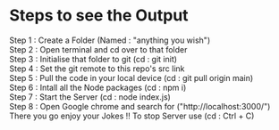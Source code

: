 <h1>Steps to see the Output</h1>
Step 1 : Create a Folder (Named : "anything you wish")<br>
Step 2 : Open terminal and cd over to that folder<br>
Step 3 : Initialise that folder to git (cd : git init)<br>
Step 4 : Set the git remote to this repo's src link<br>
Step 5 : Pull the code in your local device (cd : git pull origin main)<br>
Step 6 : Intall all the Node packages (cd : npm i)<br>
Step 7 : Start the Server (cd : node index.js)<br>
Step 8 : Open Google chrome and search for ("http://localhost:3000/")<br>
There you go enjoy your Jokes !!
To stop Server use (cd : Ctrl + C)
